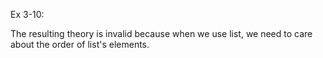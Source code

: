 Ex 3-10:

The resulting theory is invalid because when we use list, we need to care about the order of list's elements.

